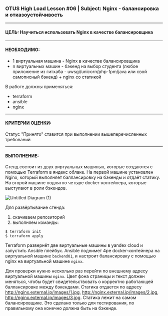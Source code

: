 ### OTUS High Load Lesson #06 | Subject: Nginx - балансировка и отказоустойчивость
---------------------

#### ЦЕЛЬ: Научиться использовать Nginx в качестве балансировщика

---------------------
#### НЕОБХОДИМО: 
- 1 виртуальная машина - Nginx в качестве балансировщика
- n виртуальных машин - бэкенд на выбор студента (любое приложение из гитхаба - uwsgi/unicorn/php-fpm/java или свой самописный бэкенд) + nginx со статикой

В работе должны применяться:
- terraform
- ansible
- nginx

---------------------
#### КРИТЕРИИ ОЦЕНКИ:
Статус "Принято" ставится при выполнении вышеперечисленных требований

---------------------
#### ВЫПОЛНЕНИЕ:

Стенд состоит из двух виртуальных машинын, которые создаются с помощью Terraform в яндекс облаке. На первой машине установлен Nginx, который выполняет баллансировку на бэкенды и отдаёт статику. На второй машине поднятно четыре docker-контейнера, которые выступают в роли бэкендов.

![Untitled Diagram (1)](https://github.com/user-attachments/assets/b29ee2df-8a51-446c-9a06-09d762fbe7f5)

Для развёртывание стенда: 
1. скачиваем репозиторий
2. выполняем команды:
```
$ terraform init
$ terraform apply
```
Terraform развернёт две виртуальные машины в yandex cloud и запустить Ansible плейбук. Ansible поднимет 4ре docker-контейнера на виртуальной машине `backend01`, и настроит балансировку с помощью nginx на виртуальной машине `nginx`.

Для проверки нужно несколько раз перейти по внешнему адресу виртуальной машины `nginx`. Цвет фона страницы и текст должен меняться, чтобы будет свидетельствовать о корректно работающей баллансировке между бэкендами. 
Статика отдается по адресу http://nginx.external.ip/images/1.jpg, http://nginx.external.ip/images/2.jpg, http://nginx.external.ip/images/3.jpg. Статика лежит на самом балансировщике. Это сделано только для тестирования, по правильному она конечно должна быть на бэкенде. 

